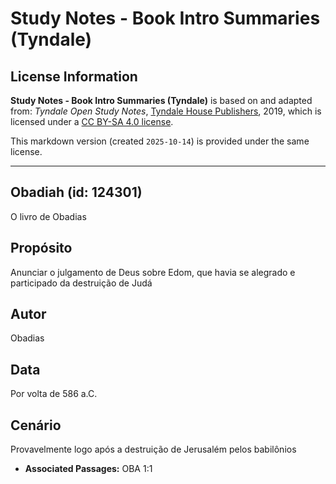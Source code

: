 # Study Notes - Book Intro Summaries (Tyndale)

## License Information

**Study Notes - Book Intro Summaries (Tyndale)** is based on and adapted from: _Tyndale Open Study Notes_, [Tyndale House Publishers](https://tyndaleopenresources.com/), 2019, which is licensed under a [CC BY-SA 4.0 license](https://creativecommons.org/licenses/by-sa/4.0/legalcode.en).

This markdown version (created `2025-10-14`) is provided under the same license.



--------------------------------

## Obadiah (id: 124301)

O livro de Obadias

Propósito
---------

Anunciar o julgamento de Deus sobre Edom, que havia se alegrado e participado da destruição de Judá

Autor
-----

Obadias

Data
----

Por volta de 586 a.C.

Cenário
-------

Provavelmente logo após a destruição de Jerusalém pelos babilônios

* **Associated Passages:** OBA 1:1

